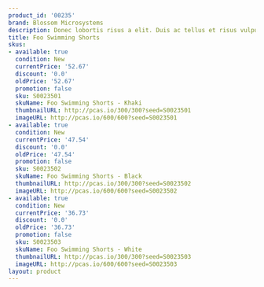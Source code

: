```yaml
---
product_id: '00235'
brand: Blossom Microsystems
description: Donec lobortis risus a elit. Duis ac tellus et risus vulputate vehicula.
title: Foo Swimming Shorts
skus:
- available: true
  condition: New
  currentPrice: '52.67'
  discount: '0.0'
  oldPrice: '52.67'
  promotion: false
  sku: S0023501
  skuName: Foo Swimming Shorts - Khaki
  thumbnailURL: http://pcas.io/300/300?seed=S0023501
  imageURL: http://pcas.io/600/600?seed=S0023501
- available: true
  condition: New
  currentPrice: '47.54'
  discount: '0.0'
  oldPrice: '47.54'
  promotion: false
  sku: S0023502
  skuName: Foo Swimming Shorts - Black
  thumbnailURL: http://pcas.io/300/300?seed=S0023502
  imageURL: http://pcas.io/600/600?seed=S0023502
- available: true
  condition: New
  currentPrice: '36.73'
  discount: '0.0'
  oldPrice: '36.73'
  promotion: false
  sku: S0023503
  skuName: Foo Swimming Shorts - White
  thumbnailURL: http://pcas.io/300/300?seed=S0023503
  imageURL: http://pcas.io/600/600?seed=S0023503
layout: product
---
```

